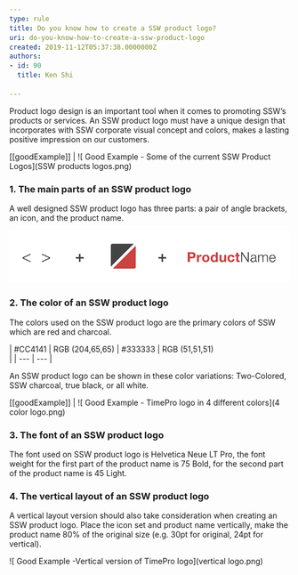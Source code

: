 ```yaml
---
type: rule
title: Do you know how to create a SSW product logo?
uri: do-you-know-how-to-create-a-ssw-product-logo
created: 2019-11-12T05:37:38.0000000Z
authors:
- id: 90
  title: Ken Shi

---
```


Product logo design is an important tool when it comes to promoting SSW’s products or services. An SSW product logo must have a unique design that incorporates with SSW corporate visual concept and colors, makes a lasting positive impression on our customers.
 
[[goodExample]]
| ![ Good Example - Some of the current SSW Product Logos](SSW products logos.png) 





### 1. The main parts of an SSW product logo

A well designed SSW product logo has three parts: a pair of angle brackets, an icon, and the product name.  


![ Main parts of an SSW product logo](logoparts.png)


###  2. The color of an SSW product logo



 The colors used on the SSW product logo are the primary colors of SSW which are red and charcoal.


| #CC4141 | RGB (204,65,65) | #333333 | RGB (51,51,51)<br> |
| --- | --- |




An SSW product logo can be shown in these color variations: Two-Colored, SSW charcoal, true black, or all white.


[[goodExample]]
| ![ Good Example - TimePro logo in 4 different colors](4 color logo.png)





### 3. The font of an SSW product logo


The font used on SSW product logo is Helvetica Neue LT Pro, the font weight for the first part of the product name is 75 Bold, for the second part of the product name is 45 Light. 






### 4. The vertical layout of an SSW product logo


A vertical layout version should also take consideration when creating an SSW product logo. Place the icon set and product name vertically, make the product name 80% of the original size (e.g. 30pt for original, 24pt for vertical).


![ Good Example -Vertical version of TimePro logo](vertical logo.png)
